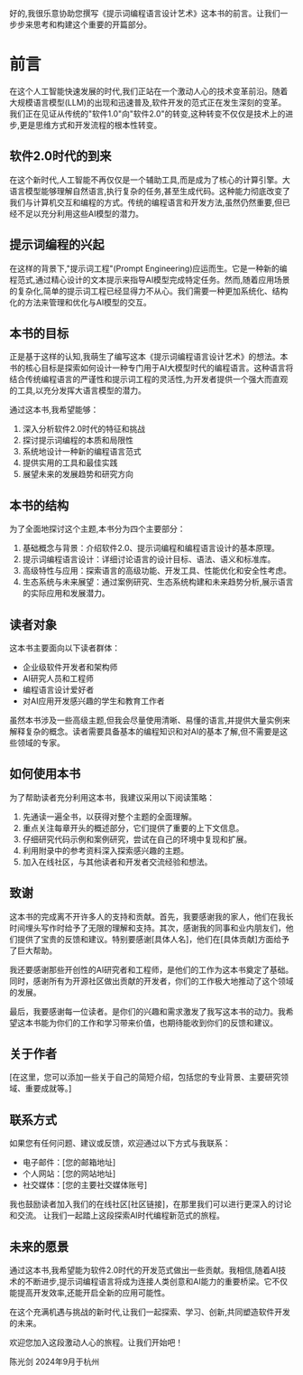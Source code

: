 好的,我很乐意协助您撰写《提示词编程语言设计艺术》这本书的前言。让我们一步步来思考和构建这个重要的开篇部分。

# 前言

在这个人工智能快速发展的时代,我们正站在一个激动人心的技术变革前沿。随着大规模语言模型(LLM)的出现和迅速普及,软件开发的范式正在发生深刻的变革。我们正在见证从传统的"软件1.0"向"软件2.0"的转变,这种转变不仅仅是技术上的进步,更是思维方式和开发流程的根本性转变。

## 软件2.0时代的到来

在这个新时代,人工智能不再仅仅是一个辅助工具,而是成为了核心的计算引擎。大语言模型能够理解自然语言,执行复杂的任务,甚至生成代码。这种能力彻底改变了我们与计算机交互和编程的方式。传统的编程语言和开发方法,虽然仍然重要,但已经不足以充分利用这些AI模型的潜力。

## 提示词编程的兴起

在这样的背景下,"提示词工程"(Prompt Engineering)应运而生。它是一种新的编程范式,通过精心设计的文本提示来指导AI模型完成特定任务。然而,随着应用场景的复杂化,简单的提示词工程已经显得力不从心。我们需要一种更加系统化、结构化的方法来管理和优化与AI模型的交互。

## 本书的目标

正是基于这样的认知,我萌生了编写这本《提示词编程语言设计艺术》的想法。本书的核心目标是探索如何设计一种专门用于AI大模型时代的编程语言。这种语言将结合传统编程语言的严谨性和提示词工程的灵活性,为开发者提供一个强大而直观的工具,以充分发挥大语言模型的潜力。

通过这本书,我希望能够：

1. 深入分析软件2.0时代的特征和挑战
2. 探讨提示词编程的本质和局限性
3. 系统地设计一种新的编程语言范式
4. 提供实用的工具和最佳实践
5. 展望未来的发展趋势和研究方向

## 本书的结构

为了全面地探讨这个主题,本书分为四个主要部分：

1. 基础概念与背景：介绍软件2.0、提示词编程和编程语言设计的基本原理。
2. 提示词编程语言设计：详细讨论语言的设计目标、语法、语义和标准库。
3. 高级特性与应用：探索语言的高级功能、开发工具、性能优化和安全性考虑。
4. 生态系统与未来展望：通过案例研究、生态系统构建和未来趋势分析,展示语言的实际应用和发展潜力。

## 读者对象

这本书主要面向以下读者群体：

- 企业级软件开发者和架构师
- AI研究人员和工程师
- 编程语言设计爱好者
- 对AI应用开发感兴趣的学生和教育工作者

虽然本书涉及一些高级主题,但我会尽量使用清晰、易懂的语言,并提供大量实例来解释复杂的概念。读者需要具备基本的编程知识和对AI的基本了解,但不需要是这些领域的专家。

## 如何使用本书

为了帮助读者充分利用这本书，我建议采用以下阅读策略：

1. 先通读一遍全书，以获得对整个主题的全面理解。
2. 重点关注每章开头的概述部分，它们提供了重要的上下文信息。
3. 仔细研究代码示例和案例研究，尝试在自己的环境中复现和扩展。
4. 利用附录中的参考资料深入探索感兴趣的主题。
5. 加入在线社区，与其他读者和开发者交流经验和想法。

## 致谢

这本书的完成离不开许多人的支持和贡献。首先，我要感谢我的家人，他们在我长时间埋头写作时给予了无限的理解和支持。其次，感谢我的同事和业内朋友们，他们提供了宝贵的反馈和建议。特别要感谢[具体人名]，他们在[具体贡献]方面给予了巨大帮助。

我还要感谢那些开创性的AI研究者和工程师，是他们的工作为这本书奠定了基础。同时，感谢所有为开源社区做出贡献的开发者，你们的工作极大地推动了这个领域的发展。

最后，我要感谢每一位读者。是你们的兴趣和需求激发了我写这本书的动力。我希望这本书能为你们的工作和学习带来价值，也期待能收到你们的反馈和建议。

## 关于作者

[在这里，您可以添加一些关于自己的简短介绍，包括您的专业背景、主要研究领域、重要成就等。]

## 联系方式

如果您有任何问题、建议或反馈，欢迎通过以下方式与我联系：

- 电子邮件：[您的邮箱地址]
- 个人网站：[您的网站地址]
- 社交媒体：[您的主要社交媒体账号]

我也鼓励读者加入我们的在线社区[社区链接]，在那里我们可以进行更深入的讨论和交流。 让我们一起踏上这段探索AI时代编程新范式的旅程。

## 未来的愿景

通过这本书,我希望能为软件2.0时代的开发范式做出一些贡献。我相信,随着AI技术的不断进步,提示词编程语言将成为连接人类创意和AI能力的重要桥梁。它不仅能提高开发效率,还能开启全新的应用可能性。

在这个充满机遇与挑战的新时代,让我们一起探索、学习、创新,共同塑造软件开发的未来。

欢迎您加入这段激动人心的旅程。让我们开始吧！

陈光剑
2024年9月于杭州